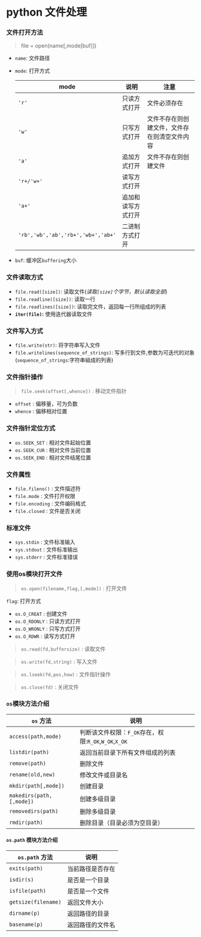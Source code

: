 # python 文件处理

### 文件打开方法

> file = open(name[,mode[buf]])

- `name`: 文件路径
- `mode`: 打开方式

	| mode 		| 说明 		| 注意 |
	|-----------|-----------|------|
	|`'r'`		|只读方式打开| 文件必须存在
	|`'w'`		|只写方式打开| 文件不存在则创建文件，文件存在则清空文件内容
	|`'a'`		|追加方式打开| 文件不存在则创建文件
	|`'r+/'w+'`	|读写方式打开|
	|`'a+'`		|追加和读写方式打开|
	|`'rb','wb','ab','rb+','wb+','ab+'`| 二进制方式打开 |


- `buf`: 缓冲区`buffering`大小

### 文件读取方式

- `file.read([size])`: 读取文件(_读取`[size]`个字节，默认读取全部_)
- `file.readline([size])`: 读取一行
- `file.readlines([size])`: 读取完文件，返回每一行所组成的列表
- **`iter(file)`:** 使用迭代器读取文件


### 文件写入方式

- `file.write(str)`: 将字符串写入文件
- `file.writelines(sequence_of_strings)`: 写多行到文件,参数为可迭代的对象(`sequence_of_strings`:字符串組成的列表)

### 文件指针操作

> `file.seek(offset[,whence])` : 移动文件指针

- `offset` : 偏移量，可为负数
- `whence` : 偏移相对位置

### 文件指针定位方式

- `os.SEEK_SET` : 相对文件起始位置
- `os.SEEK_CUR` : 相对文件当前位置
- `os.SEEK_END` : 相对文件结尾位置

### 文件属性

- `file.fileno()` : 文件描述符
- `file.mode` : 文件打开权限
- `file.encoding` : 文件编码格式
- `file.closed` : 文件是否关闭

### 标准文件

- `sys.stdin` : 文件标准输入
- `sys.stdout` : 文件标准输出
- `sys.stderr` : 文件标准错误

### 使用os模块打开文件

> `os.open(filename,flag,[,mode])` : 打开文件

`flag`: 打开方式

  - `os.O_CREAT` : 创建文件
  - `os.O_RDONLY` : 只读方式打开
  - `os.O_WRONLY` : 只写方式打开
  - `os.O_RDWR` : 读写方式打开

> `os.read(fd,buffersize)` : 读取文件

> `os.write(fd,string)` : 写入文件

> `os.lseek(fd,pos,how)` : 文件指针操作

> `os.close(fd)` : 关闭文件


### `os`模块方法介绍

| `os` 方法 	| 说明
|-----------|------
| `access(path,mode)` | 判断该文件权限：`F_OK`存在，权限:`R_OK`,`W_OK`,`X_OK`
| `listdir(path)` | 返回当前目录下所有文件组成的列表
| `remove(path)` | 删除文件
| `rename(old,new)` | 修改文件或目录名
| `mkdir(path[,mode])` | 创建目录
| `makedirs(path,[,mode])` | 创建多级目录
| `removedirs(path)` | 删除多级目录
| `rmdir(path)` | 删除目录（目录必须为空目录）

#### `os.path` 模块方法介绍

| `os.path` 方法 | 说明
|----------------|--------
|`exits(path)`| 当前路径是否存在
|`isdir(s)`| 是否是一个目录
|`isfile(path)`| 是否是一个文件
|`getsize(filename)`| 返回文件大小
|`dirname(p)`| 返回路径的目录
|`basename(p)`| 返回路径的文件名